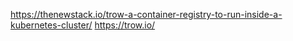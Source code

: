 https://thenewstack.io/trow-a-container-registry-to-run-inside-a-kubernetes-cluster/
https://trow.io/